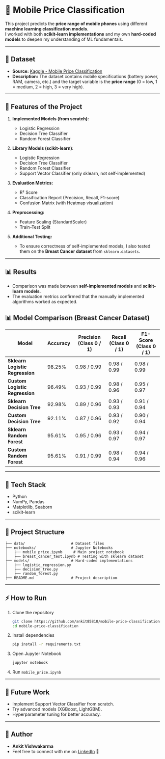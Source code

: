 # 📱 Mobile Price Classification  

This project predicts the **price range of mobile phones** using different **machine learning classification models**.  
I worked with both **scikit-learn implementations** and my own **hard-coded models** to deepen my understanding of ML fundamentals.  

---

## 📂 Dataset
- **Source:** [Kaggle - Mobile Price Classification](https://www.kaggle.com/datasets/iabhishekofficial/mobile-price-classification/data?select=train.csv)  
- **Description:** The dataset contains mobile specifications (battery power, RAM, camera, etc.) and the target variable is the **price range** (0 = low, 1 = medium, 2 = high, 3 = very high).  

---

## 🔑 Features of the Project
1. **Implemented Models (from scratch):**
   - Logistic Regression  
   - Decision Tree Classifier  
   - Random Forest Classifier  

2. **Library Models (scikit-learn):**
   - Logistic Regression  
   - Decision Tree Classifier  
   - Random Forest Classifier  
   - Support Vector Classifier (only sklearn, not self-implemented)  

3. **Evaluation Metrics:**
   - R² Score  
   - Classification Report (Precision, Recall, F1-score)  
   - Confusion Matrix (with Heatmap visualization)  

4. **Preprocessing:**
   - Feature Scaling (StandardScaler)  
   - Train-Test Split  

5. **Additional Testing:**
   - To ensure correctness of self-implemented models, I also tested them on the **Breast Cancer dataset** from `sklearn.datasets`.

---

## 📊 Results
- Comparison was made between **self-implemented models** and **scikit-learn models**.  
- The evaluation metrics confirmed that the manually implemented algorithms worked as expected.  

## 📊 Model Comparison (Breast Cancer Dataset)

| Model                          | Accuracy | Precision (Class 0 / 1) | Recall (Class 0 / 1) | F1-Score (Class 0 / 1) |
|--------------------------------|----------|--------------------------|-----------------------|-------------------------|
| **Sklearn Logistic Regression** | 98.25%   | 0.98 / 0.99             | 0.98 / 0.99          | 0.98 / 0.99            |
| **Custom Logistic Regression**  | 96.49%   | 0.93 / 0.99             | 0.98 / 0.96          | 0.95 / 0.97            |
| **Sklearn Decision Tree**       | 92.98%   | 0.89 / 0.96             | 0.93 / 0.93          | 0.91 / 0.94            |
| **Custom Decision Tree**        | 92.11%   | 0.87 / 0.96             | 0.93 / 0.92          | 0.90 / 0.94            |
| **Sklearn Random Forest**       | 95.61%   | 0.95 / 0.96             | 0.93 / 0.97          | 0.94 / 0.97            |
| **Custom Random Forest**        | 95.61%   | 0.91 / 0.99             | 0.98 / 0.94          | 0.94 / 0.96            |


---

## 🚀 Tech Stack
- Python  
- NumPy, Pandas  
- Matplotlib, Seaborn  
- scikit-learn  

---

## 📌 Project Structure
```
├── data/                     # Dataset files
├── notebooks/                # Jupyter Notebooks
│   ├── mobile_price.ipynb     # Main project notebook
│   ├── breast_cancer_test.ipynb # Testing with sklearn dataset
├── models/                   # Hard-coded implementations
│   ├── logistic_regression.py
│   ├── decision_tree.py
│   ├── random_forest.py
├── README.md                 # Project description
```

---

## ⚡ How to Run
1. Clone the repository  
   ```bash
   git clone https://github.com/ankit85810/mobile-price-classification.git
   cd mobile-price-classification
   ```
2. Install dependencies  
   ```bash
   pip install -r requirements.txt
   ```
3. Open Jupyter Notebook  
   ```bash
   jupyter notebook
   ```
4. Run `mobile_price.ipynb`  

---

## 🔮 Future Work
- Implement Support Vector Classifier from scratch.  
- Try advanced models (XGBoost, LightGBM).  
- Hyperparameter tuning for better accuracy.  

---

## 📝 Author
- **Ankit Vishwakarma**  
- Feel free to connect with me on [LinkedIn](https://www.linkedin.com/in/ankit-vishwakarma-500a7b324/) 🚀  
